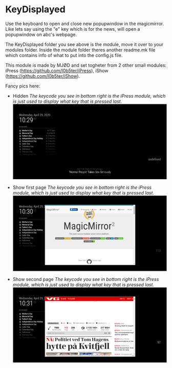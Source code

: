 # KeyDisplayed
Use the keyboard to open and close new popupwindow in the magicmirror. Like lets say using the "e" key which is for the news, will open a popupwindow on abc's webpage.

The KeyDisplayed folder you see above is the module, move it over to your modules folder.
Inside the module folder theres another readme.mk file which contains info of what to put into the config.js file.

This module is made by MJØD and set togheter from 2 other small modules: iPress (https://github.com/l0b5ter/iPress), iShow (https://github.com/l0b5ter/iShow).


Fancy pics here:

- Hidden *The keycode you see in bottom right is the iPress module, which is just used to display what key that is pressed last.*
![hide](https://github.com/l0b5ter/KeyDisplayed/blob/master/hide.PNG)

- Show first page *The keycode you see in bottom right is the iPress module, which is just used to display what key that is pressed last.*
![show1](https://github.com/l0b5ter/KeyDisplayed/blob/master/show1.PNG)

- Show second page *The keycode you see in bottom right is the iPress module, which is just used to display what key that is pressed last.*
![show2](https://github.com/l0b5ter/KeyDisplayed/blob/master/show2.PNG)
